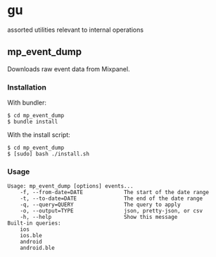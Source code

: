 # gu
assorted utilities relevant to internal operations

## mp_event_dump

Downloads raw event data from Mixpanel.

### Installation

With bundler:

	$ cd mp_event_dump
	$ bundle install

With the install script:

	$ cd mp_event_dump
	$ [sudo] bash ./install.sh

### Usage

	Usage: mp_event_dump [options] events...
	    -f, --from-date=DATE             The start of the date range
	    -t, --to-date=DATE               The end of the date range
	    -q, --query=QUERY                The query to apply
	    -o, --output=TYPE                json, pretty-json, or csv
	    -h, --help                       Show this message
	Built-in queries:
	    ios
	    ios.ble
	    android
	    android.ble
